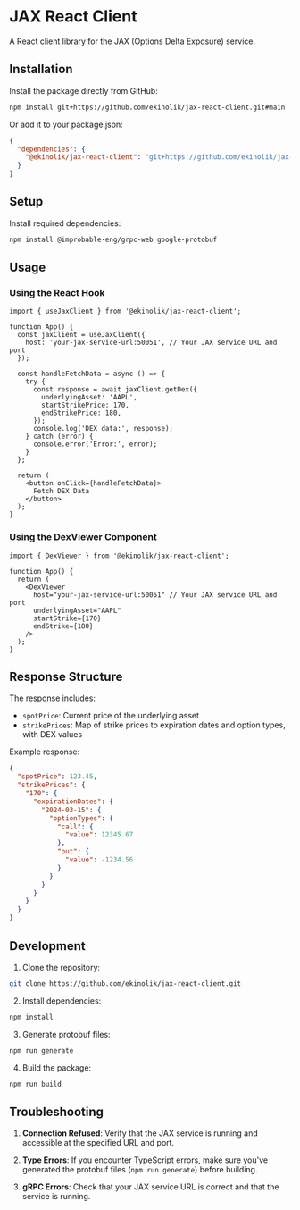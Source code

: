 # JAX React Client

A React client library for the JAX (Options Delta Exposure) service.

## Installation

Install the package directly from GitHub:

```bash
npm install git+https://github.com/ekinolik/jax-react-client.git#main
```

Or add it to your package.json:
```json
{
  "dependencies": {
    "@ekinolik/jax-react-client": "git+https://github.com/ekinolik/jax-react-client.git#main"
  }
}
```

## Setup

Install required dependencies:
```bash
npm install @improbable-eng/grpc-web google-protobuf
```

## Usage

### Using the React Hook

```tsx
import { useJaxClient } from '@ekinolik/jax-react-client';

function App() {
  const jaxClient = useJaxClient({
    host: 'your-jax-service-url:50051', // Your JAX service URL and port
  });

  const handleFetchData = async () => {
    try {
      const response = await jaxClient.getDex({
        underlyingAsset: 'AAPL',
        startStrikePrice: 170,
        endStrikePrice: 180,
      });
      console.log('DEX data:', response);
    } catch (error) {
      console.error('Error:', error);
    }
  };

  return (
    <button onClick={handleFetchData}>
      Fetch DEX Data
    </button>
  );
}
```

### Using the DexViewer Component

```tsx
import { DexViewer } from '@ekinolik/jax-react-client';

function App() {
  return (
    <DexViewer
      host="your-jax-service-url:50051" // Your JAX service URL and port
      underlyingAsset="AAPL"
      startStrike={170}
      endStrike={180}
    />
  );
}
```

## Response Structure

The response includes:
- `spotPrice`: Current price of the underlying asset
- `strikePrices`: Map of strike prices to expiration dates and option types, with DEX values

Example response:
```json
{
  "spotPrice": 123.45,
  "strikePrices": {
    "170": {
      "expirationDates": {
        "2024-03-15": {
          "optionTypes": {
            "call": {
              "value": 12345.67
            },
            "put": {
              "value": -1234.56
            }
          }
        }
      }
    }
  }
}
```

## Development

1. Clone the repository:
```bash
git clone https://github.com/ekinolik/jax-react-client.git
```

2. Install dependencies:
```bash
npm install
```

3. Generate protobuf files:
```bash
npm run generate
```

4. Build the package:
```bash
npm run build
```

## Troubleshooting

1. **Connection Refused**: Verify that the JAX service is running and accessible at the specified URL and port.

2. **Type Errors**: If you encounter TypeScript errors, make sure you've generated the protobuf files (`npm run generate`) before building.

3. **gRPC Errors**: Check that your JAX service URL is correct and that the service is running. 
